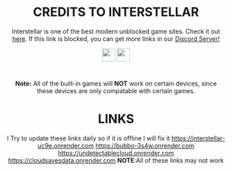 <div align='center'>

# CREDITS TO INTERSTELLAR

Interstellar is one of the best modern unblocked game sites. Check it out <a href="https://interstellars.games">here</a>. If this link is blocked, you can get more links in our <a href="https://dsc.gg/interstellarntwork">Discord Server!</a>

<a href="https://discord.gg/gointerstellar"><img height="30px" src="https://img.shields.io/badge/Discord-7289DA?style=for-the-badge&logo=discord&logoColor=white"><img></a>
<a href="https://github.com/interstellarnetwork"><img height="30px" src="https://img.shields.io/badge/GitHub-100000?style=for-the-badge&logo=github&logoColor=white"><img></a>
</p>  

# 

**Note:**  All of the built-in games will **NOT** work on certain devices, since these devices are only compatable with certain games.
  
 
# LINKS
I Try to update these links daily so if it is offline I  will fix it
https://interstellar-uc9e.onrender.com
https://bubbo-3s4w.onrender.com
https://undetectablecloud.onrender.com
https://cloudsavesdata.onrender.com
**NOTE**:All of these links may not work

